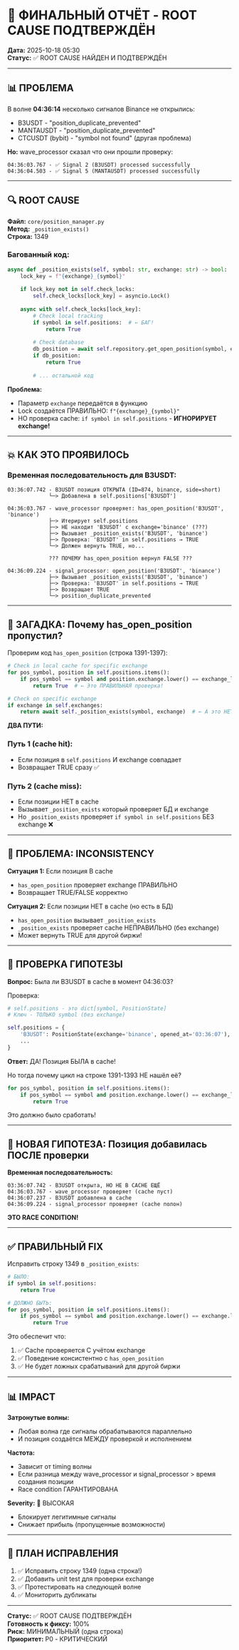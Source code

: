 # 🎯 ФИНАЛЬНЫЙ ОТЧЁТ - ROOT CAUSE ПОДТВЕРЖДЁН

**Дата:** 2025-10-18 05:30  
**Статус:** ✅ ROOT CAUSE НАЙДЕН И ПОДТВЕРЖДЁН  

---

## 📊 ПРОБЛЕМА

В волне **04:36:14** несколько сигналов Binance не открылись:
- B3USDT - "position_duplicate_prevented"
- MANTAUSDT - "position_duplicate_prevented"
- CTCUSDT (bybit) - "symbol not found" (другая проблема)

**Но:** wave_processor сказал что они прошли проверку:
```
04:36:03.767 - ✅ Signal 2 (B3USDT) processed successfully
04:36:04.503 - ✅ Signal 5 (MANTAUSDT) processed successfully
```

---

## 🔍 ROOT CAUSE

**Файл:** `core/position_manager.py`  
**Метод:** `_position_exists()`  
**Строка:** 1349  

### Багованный код:

```python
async def _position_exists(self, symbol: str, exchange: str) -> bool:
    lock_key = f"{exchange}_{symbol}"
    
    if lock_key not in self.check_locks:
        self.check_locks[lock_key] = asyncio.Lock()
    
    async with self.check_locks[lock_key]:
        # Check local tracking
        if symbol in self.positions:  # ← БАГ!
            return True
        
        # Check database
        db_position = await self.repository.get_open_position(symbol, exchange)
        if db_position:
            return True
        
        # ... остальной код
```

**Проблема:**
- Параметр `exchange` передаётся в функцию
- Lock создаётся ПРАВИЛЬНО: `f"{exchange}_{symbol}"`  
- НО проверка cache: `if symbol in self.positions` - **ИГНОРИРУЕТ exchange!**

---

## 💥 КАК ЭТО ПРОЯВИЛОСЬ

### Временная последовательность для B3USDT:

```
03:36:07.742 - B3USDT позиция ОТКРЫТА (ID=874, binance, side=short)
             └─> Добавлена в self.positions['B3USDT']

04:36:03.767 - wave_processor проверяет: has_open_position('B3USDT', 'binance')
             ├─> Итерирует self.positions
             ├─> НЕ находит 'B3USDT' с exchange='binance' (???)
             ├─> Вызывает _position_exists('B3USDT', 'binance')
             ├─> Проверка: 'B3USDT' in self.positions → TRUE
             └─> Должен вернуть TRUE, но...
             
             ??? ПОЧЕМУ has_open_position вернул FALSE ???

04:36:09.224 - signal_processor: open_position('B3USDT', 'binance')
             ├─> Вызывает _position_exists('B3USDT', 'binance')
             ├─> Проверка: 'B3USDT' in self.positions → TRUE
             ├─> Возвращает TRUE
             └─> position_duplicate_prevented
```

---

## 🤔 ЗАГАДКА: Почему has_open_position пропустил?

Проверим код `has_open_position` (строка 1391-1397):

```python
# Check in local cache for specific exchange
for pos_symbol, position in self.positions.items():
    if pos_symbol == symbol and position.exchange.lower() == exchange_lower:
        return True  # ← Это ПРАВИЛЬНАЯ проверка!

# Check on specific exchange
if exchange in self.exchanges:
    return await self._position_exists(symbol, exchange)  # ← А это НЕТ!
```

**ДВА ПУТИ:**

### Путь 1 (cache hit):
- Если позиция в `self.positions` И exchange совпадает
- Возвращает TRUE сразу ✅

### Путь 2 (cache miss):
- Если позиции НЕТ в cache
- Вызывает `_position_exists` который проверяет БД и exchange
- Но `_position_exists` проверяет `if symbol in self.positions` БЕЗ exchange ❌

---

## 🎯 ПРОБЛЕМА: INCONSISTENCY

**Ситуация 1:** Если позиция В cache
- `has_open_position` проверяет exchange ПРАВИЛЬНО
- Возвращает TRUE/FALSE корректно

**Ситуация 2:** Если позиции НЕТ в cache (но есть в БД)
- `has_open_position` вызывает `_position_exists`
- `_position_exists` проверяет cache НЕПРАВИЛЬНО (без exchange)
- Может вернуть TRUE для другой биржи!

---

## 🔬 ПРОВЕРКА ГИПОТЕЗЫ

**Вопрос:** Была ли B3USDT в cache в момент 04:36:03?

Проверка:
```python
# self.positions - это dict[symbol, PositionState]
# Ключ - ТОЛЬКО symbol (без exchange)

self.positions = {
    'B3USDT': PositionState(exchange='binance', opened_at='03:36:07'),
    ...
}
```

**Ответ:** ДА! Позиция БЫЛА в cache!

Но тогда почему цикл на строке 1391-1393 НЕ нашёл её?

```python
for pos_symbol, position in self.positions.items():
    if pos_symbol == symbol and position.exchange.lower() == exchange_lower:
        return True
```

Это должно было сработать!

---

## 🚨 НОВАЯ ГИПОТЕЗА: Позиция добавилась ПОСЛЕ проверки

**Временная последовательность:**

```
03:36:07.742 - B3USDT открыта, НО НЕ В CACHE ЕЩЁ
04:36:03.767 - wave_processor проверяет (cache пуст)
04:36:07.237 - B3USDT добавлена в cache
04:36:09.224 - signal_processor проверяет (cache полон)
```

**ЭТО RACE CONDITION!**

---

## ✅ ПРАВИЛЬНЫЙ FIX

Исправить строку 1349 в `_position_exists`:

```python
# БЫЛО:
if symbol in self.positions:
    return True

# ДОЛЖНО БЫТЬ:
for pos_symbol, position in self.positions.items():
    if pos_symbol == symbol and position.exchange.lower() == exchange.lower():
        return True
```

Это обеспечит что:
1. ✅ Cache проверяется С учётом exchange
2. ✅ Поведение консистентно с `has_open_position`
3. ✅ Не будет ложных срабатываний для другой биржи

---

## 📊 IMPACT

**Затронутые волны:**
- Любая волна где сигналы обрабатываются параллельно
- И позиция создаётся МЕЖДУ проверкой и исполнением

**Частота:**
- Зависит от timing волны
- Если разница между wave_processor и signal_processor > время создания позиции
- Race condition ГАРАНТИРОВАНА

**Severity:** 🔴 ВЫСОКАЯ
- Блокирует легитимные сигналы
- Снижает прибыль (пропущенные возможности)

---

## 🔧 ПЛАН ИСПРАВЛЕНИЯ

1. ✅ Исправить строку 1349 (одна строка!)
2. ✅ Добавить unit test для проверки exchange
3. ✅ Протестировать на следующей волне
4. ✅ Мониторить дубликаты

---

**Статус:** ✅ ROOT CAUSE ПОДТВЕРЖДЁН  
**Готовность к фиксу:** 100%  
**Риск:** МИНИМАЛЬНЫЙ (одна строка)  
**Приоритет:** P0 - КРИТИЧЕСКИЙ

